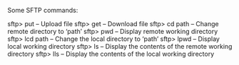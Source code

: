 Some SFTP commands:

sftp> put – Upload file
sftp> get – Download file
sftp> cd path – Change remote directory to ‘path’
sftp> pwd – Display remote working directory
sftp> lcd path – Change the local directory to ‘path’
sftp> lpwd – Display local working directory
sftp> ls – Display the contents of the remote working directory
sftp> lls – Display the contents of the local working directory
